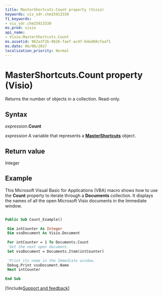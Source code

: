```yaml
---
title: MasterShortcuts.Count property (Visio)
keywords: vis_sdr.chm15913330
f1_keywords:
- vis_sdr.chm15913330
ms.prod: visio
api_name:
- Visio.MasterShortcuts.Count
ms.assetid: 962a3f2b-9626-faef-ac4f-6ded68cfaaf1
ms.date: 06/08/2017
localization_priority: Normal
---
```



# MasterShortcuts.Count property (Visio)

Returns the number of objects in a collection. Read-only.


## Syntax

_expression_.**Count**

_expression_ A variable that represents a **[MasterShortcuts](Visio.MasterShortcuts.md)** object.


## Return value

Integer


## Example

This Microsoft Visual Basic for Applications (VBA) macro shows how to use the  **Count** property to iterate through a **Documents** collection. It displays the names of all the open Microsoft Visio documents in the Immediate window.


```vb
 
Public Sub Count_Example() 
 
 Dim intCounter As Integer 
 Dim vsoDocument As Visio.Document 
 
 For intCounter = 1 To Documents.Count 
 'Get the next open document. 
 Set vsoDocument = Documents.Item(intCounter) 
 
 'Print its name in the Immediate window. 
 Debug.Print vsoDocument.Name 
 Next intCounter 
 
End Sub
```

[!include[Support and feedback](~/includes/feedback-boilerplate.md)]